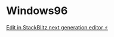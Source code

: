 # Windows96

[Edit in StackBlitz next generation editor ⚡️](https://stackblitz.com/~/github.com/CodeThiefX/Windows96)